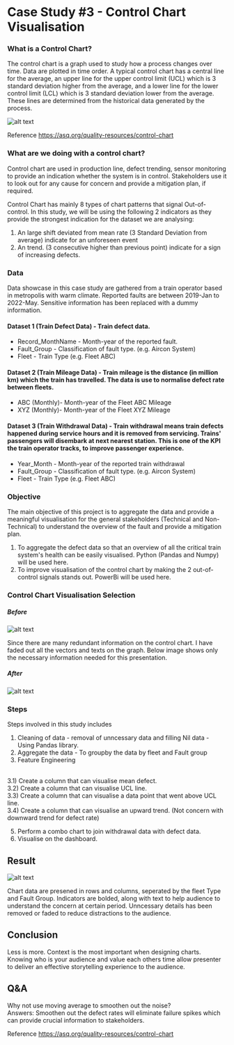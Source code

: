 # Case Study #3 - Control Chart Visualisation

### What is a Control Chart?

The control chart is a graph used to study how a process changes over time. Data are plotted in time order. A typical control chart has a central line for the average, an upper line for the upper control limit (UCL) which is 3 standard deviation higher from the average, and a lower line for the lower control limit (LCL) which is 3 standard deviation lower from the average. These lines are determined from the historical data generated by the process.

![alt text](https://asq.org/-/media/Images/Learn-About-Quality/Seven-Basic-Quality-Tools/dcat-control-chart.gif?la=en)

Reference
https://asq.org/quality-resources/control-chart

### What are we doing with a control chart?

Control chart are used in production line, defect trending, sensor monitoring to provide an indication whether the system is in control. Stakeholders use it to look out for any cause for concern and provide a mitigation plan, if required.

Control Chart has mainly 8 types of chart patterns that signal Out-of-control. In this study, we will be using the following 2 indicators as they provide the strongest indication for the dataset we are analysing:

1) An large shift deviated from mean rate (3 Standard Deviation from average) indicate for an unforeseen event 
2) An trend. (3 consecutive higher than previous point) indicate for a sign of increasing defects.

### Data 

Data showcase in this case study are gathered from a train operator based in metropolis with warm climate. Reported faults are between 2019-Jan to 2022-May. Sensitive information has been replaced with a dummy information.

#### Dataset 1 (Train Defect Data) - Train defect data.

- Record_MonthName - Month-year of the reported fault.
- Fault_Group - Classification of fault type. (e.g. Aircon System)
- Fleet - Train Type (e.g. Fleet ABC)

#### Dataset 2 (Train Mileage Data) - Train mileage is the distance (in million km) which the train has travelled. The data is use to normalise defect rate between fleets.

- ABC (Monthly)- Month-year of the Fleet ABC Mileage
- XYZ (Monthly)- Month-year of the Fleet XYZ Mileage

#### Dataset 3 (Train Withdrawal Data) - Train withdrawal means train defects happened during service hours and it is removed from servicing. Trains' passengers will disembark at next nearest station. This is one of the KPI the train operator tracks, to improve passenger experience.

- Year_Month - Month-year of the reported train withdrawal
- Fault_Group - Classification of fault type. (e.g. Aircon System)
- Fleet - Train Type (e.g. Fleet ABC)

### Objective

The main objective of this project is to aggregate the data and provide a meaningful visualisation for the general stakeholders (Technical and Non-Technical) to understand the overview of the fault and provide a mitigation plan.
1) To aggregate the defect data so that an overview of all the critical train system's health can be easily visualised. Python (Pandas and Numpy) will be used here.
2) To improve visualisation of the control chart by making the 2 out-of-control signals stands out. PowerBi will be used here.

### Control Chart Visualisation Selection

##### Before

![alt text](https://i.ibb.co/Hg8mDG9/problem.jpg)

Since there are many redundant information on the control chart. I have faded out all the vectors and texts on the graph. Below image shows only the necessary information needed for this presentation.

##### After

![alt text](https://i.ibb.co/xG9sZyq/solution.jpg)

### Steps
Steps involved in this study includes

1) Cleaning of data - removal of unncessary data and filling Nil data - Using Pandas library.
2) Aggregate the data -  To groupby the data by fleet and Fault group 
3) Feature Engineering 

<br />  3.1) Create a column that can visualise mean defect.
<br />  3.2) Create a column that can visualise UCL line.
<br />  3.3) Create a column that can visualise a data point that went above UCL line.
<br />  3.4) Create a column that can visualise an upward trend. (Not concern with downward trend for defect rate)

5) Perform a combo chart to join withdrawal data with defect data.
6) Visualise on the dashboard.


## Result


![alt text](https://i.ibb.co/jWZpTL5/Capture.jpg)



Chart data are presened in rows and columns, seperated by the fleet Type and Fault Group. Indicators are bolded, along with text to help audience to understand the concern at certain period. Unncessary details has been removed or faded to reduce distractions to the audience. 


## Conclusion
Less is more. Context is the most important when designing charts. Knowing who is your audience and value each others time allow presenter to deliver an effective storytelling experience to the audience.

## Q&A
Why not use moving average to smoothen out the noise?
<br /> Answers: Smoothen out the defect rates will eliminate failure spikes which can provide crucial information to stakeholders.

Reference
https://asq.org/quality-resources/control-chart
